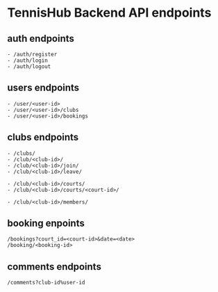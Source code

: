# TennisHub Backend API endpoints

## auth endpoints

```
- /auth/register
- /auth/login
- /auth/logout
```

## users endpoints

```
- /user/<user-id>
- /user/<user-id>/clubs
- /user/<user-id>/bookings
```

## clubs endpoints

```
- /clubs/
- /club/<club-id>/
- /club/<club-id>/join/
- /club/<club-id>/leave/

- /club/<club-id>/courts/
- /club/<club-id>/courts/<court-id>/

- /club/<club-id>/members/
```

## booking enpoints

```
/bookings?court_id=<court-id>&date=<date>
/booking/<booking-id>
```

## comments endpoints

```
/comments?club-id%user-id
```

